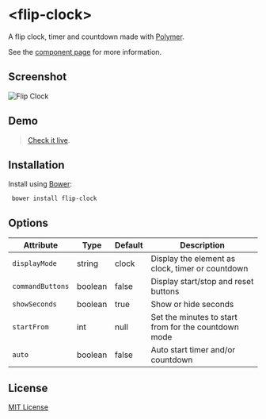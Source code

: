 # &lt;flip-clock&gt;

A flip clock, timer and countdown made with [Polymer](http://polymer-project.org). 

See the [component page](http://Granze.github.io/flip-clock) for more information.

## Screenshot 

![Flip Clock](http://i.imgur.com/r5RBxL1.png)

## Demo

> [Check it live](http://granze.github.io/flip-clock/components/flip-clock/demo.html).

## Installation

Install using [Bower](http://bower.io):

```shell
 bower install flip-clock
```

## Options

| Attribute    | Type    | Default   | Description                         |
|--------------|---------|-----------|-------------------------------------|
| `displayMode`       | string  |    clock       | Display the element as clock, timer or countdown    |
| `commandButtons`         | boolean  | false | Display start/stop and reset buttons |
| `showSeconds` | boolean | true     | Show or hide seconds         |
| `startFrom` | int | null     | Set the minutes to start from for the countdown mode    |
| `auto`   | boolean | false     | Auto start timer and/or countdown            |

## License

[MIT License](http://opensource.org/licenses/MIT)
